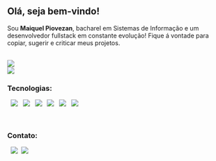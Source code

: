 <h2>Olá, seja bem-vindo!</h2>
<p>Sou <strong>Maiquel Piovezan</strong>, bacharel em Sistemas de Informação e um desenvolvedor fullstack em constante evolução! Fique á vontade para copiar, sugerir e criticar meus projetos.</p>
</br>
<img src="https://github-readme-stats.vercel.app/api?username=maiquelp&show_icons=true&hide=,issues,contribs"/>
</br>
<img src="https://github-readme-stats.vercel.app/api/top-langs/?username=maiquelp&layout=compact"/>
<!-- <img align="center" src="https://github-readme-stats.vercel.app/api/pin/?username=maiquelp&repo=happy"/> -->
</br>
<h3>Tecnologias:</h3>
<p>
&nbsp  <img src="https://img.icons8.com/color/48/000000/html-5.png"/>
&nbsp <img src="https://img.icons8.com/color/48/000000/css3.png"/>
&nbsp <img src="https://img.icons8.com/color/48/000000/javascript.png"/>
&nbsp <img src="https://img.icons8.com/color/48/000000/nodejs.png"/>
&nbsp <img src="https://img.icons8.com/color/48/000000/react-native.png"/>
&nbsp <img src="https://img.icons8.com/color/48/000000/postgreesql.png"/>
<!-- <a href="https://icons8.com/">Icons by Icons8</a> -->
</p>
</br>
<h3>Contato:</h3>
<p>
&nbsp <a href="https://www.linkedin.com/in/maiquelp/" target="_blank" rel="noopener noreferrer"><img src="https://img.icons8.com/color/48/000000/linkedin.png"/></a>
&nbsp<a align="center" href="mailto:maiquelp@gmail.com" target="_blank" rel="noopener noreferrer"><img src="https://img.icons8.com/fluent/48/000000/gmail.png"/></a></p>
